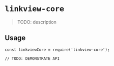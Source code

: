 # `linkview-core`

> TODO: description

## Usage

```
const linkviewCore = require('linkview-core');

// TODO: DEMONSTRATE API
```
